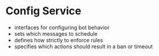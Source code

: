 # Config Service

- interfaces for configuring bot behavior
- sets which messages to schedule
- defines how strictly to enforce rules
- specifies which actions should result in a ban or timeout